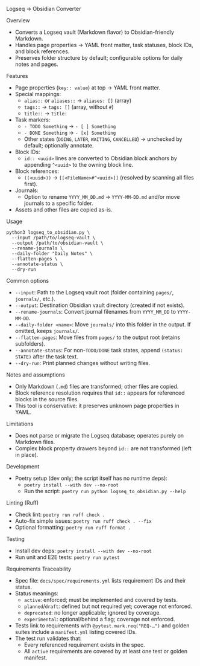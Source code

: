Logseq → Obsidian Converter

Overview

- Converts a Logseq vault (Markdown flavor) to Obsidian-friendly Markdown.
- Handles page properties → YAML front matter, task statuses, block IDs, and block references.
- Preserves folder structure by default; configurable options for daily notes and pages.

Features

- Page properties (`key:: value`) at top → YAML front matter.
- Special mappings:
  - `alias::` or `aliases::` → `aliases: []` (array)
  - `tags::` → `tags: []` (array, without `#`)
  - `title::` → `title:`
- Task markers:
  - `- TODO Something` → `- [ ] Something`
  - `- DONE Something` → `- [x] Something`
  - Other states (`DOING`, `LATER`, `WAITING`, `CANCELLED`) → unchecked by default; optionally annotate.
- Block IDs:
  - `id:: <uuid>` lines are converted to Obsidian block anchors by appending `^<uuid>` to the owning block line.
- Block references:
  - `((<uuid>))` → `[[<FileName>#^<uuid>]]` (resolved by scanning all files first).
- Journals:
  - Option to rename `YYYY_MM_DD.md` → `YYYY-MM-DD.md` and/or move journals to a specific folder.
- Assets and other files are copied as-is.

Usage

```
python3 logseq_to_obsidian.py \
  --input /path/to/logseq-vault \
  --output /path/to/obsidian-vault \
  --rename-journals \
  --daily-folder "Daily Notes" \
  --flatten-pages \
  --annotate-status \
  --dry-run
```

Common options

- `--input`: Path to the Logseq vault root (folder containing `pages/`, `journals/`, etc.).
- `--output`: Destination Obsidian vault directory (created if not exists).
- `--rename-journals`: Convert journal filenames from `YYYY_MM_DD` to `YYYY-MM-DD`.
- `--daily-folder <name>`: Move `journals/` into this folder in the output. If omitted, keeps `journals/`.
- `--flatten-pages`: Move files from `pages/` to the output root (retains subfolders).
- `--annotate-status`: For non-`TODO/DONE` task states, append `(status: STATE)` after the task text.
- `--dry-run`: Print planned changes without writing files.

Notes and assumptions

- Only Markdown (`.md`) files are transformed; other files are copied.
- Block reference resolution requires that `id::` appears for referenced blocks in the source files.
- This tool is conservative: it preserves unknown page properties in YAML.

Limitations

- Does not parse or migrate the Logseq database; operates purely on Markdown files.
- Complex block property drawers beyond `id::` are not transformed (left in place).

Development

- Poetry setup (dev only; the script itself has no runtime deps):
  - `poetry install --with dev --no-root`
  - Run the script: `poetry run python logseq_to_obsidian.py --help`

Linting (Ruff)

- Check lint: `poetry run ruff check .`
- Auto-fix simple issues: `poetry run ruff check . --fix`
- Optional formatting: `poetry run ruff format .`

Testing

- Install dev deps: `poetry install --with dev --no-root`
- Run unit and E2E tests: `poetry run pytest`

Requirements Traceability

- Spec file: `docs/spec/requirements.yml` lists requirement IDs and their status.
- Status meanings:
  - `active`: enforced; must be implemented and covered by tests.
  - `planned`/`draft`: defined but not required yet; coverage not enforced.
  - `deprecated`: no longer applicable; ignored by coverage.
  - `experimental`: optional/behind a flag; coverage not enforced.
- Tests link to requirements with `@pytest.mark.req("REQ-…")` and golden suites include a `manifest.yml` listing covered IDs.
- The test run validates that:
  - Every referenced requirement exists in the spec.
  - All `active` requirements are covered by at least one test or golden manifest.
